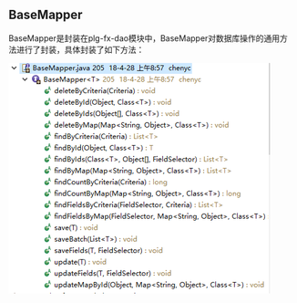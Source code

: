 ## BaseMapper

BaseMapper是封装在plg-fx-dao模块中，BaseMapper对数据库操作的通用方法进行了封装，具体封装了如下方法：

![](/assets/import3.png)





